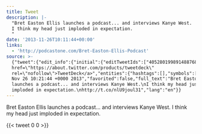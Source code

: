 ```yaml
---
title: Tweet
description: |-
  "Bret Easton Ellis launches a podcast... and interviews Kanye West.
  I think my head just imploded in expectation.
  "
date: '2013-11-26T10:11:44+00:00'
links:
  - 'http://podcastone.com/Bret-Easton-Ellis-Podcast'
source: >-
  {"tweet":{"edit_info":{"initial":{"editTweetIds":["405280199891488768"],"editableUntil":"2013-11-26T11:21:44.053Z","editsRemaining":"5","isEditEligible":true}},"retweeted":false,"source":"<a
  href=\"https://about.twitter.com/products/tweetdeck\"
  rel=\"nofollow\">TweetDeck</a>","entities":{"hashtags":[],"symbols":[],"user_mentions":[],"urls":[{"url":"http://t.co/nlU9joul31","expanded_url":"http://podcastone.com/Bret-Easton-Ellis-Podcast","display_url":"podcastone.com/Bret-Easton-El…","indices":["113","135"]}]},"display_text_range":["0","135"],"favorite_count":"0","id_str":"405280199891488768","truncated":false,"retweet_count":"0","id":"405280199891488768","possibly_sensitive":false,"created_at":"Tue
  Nov 26 10:21:44 +0000 2013","favorited":false,"full_text":"Bret Easton Ellis
  launches a podcast... and interviews Kanye West.\nI think my head just
  imploded in expectation.\nhttp://t.co/nlU9joul31","lang":"en"}}
---
```

Bret Easton Ellis launches a podcast... and interviews Kanye West.
I think my head just imploded in expectation.

    
{{< tweet 0 0 >}}
    
